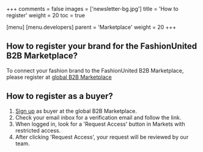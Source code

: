 +++
comments = false
images = ['newsletter-bg.jpg']
title = 'How to register'
weight = 20
toc = true

[menu]
  [menu.developers]
    parent = 'Marketplace'
    weight = 20
+++

## How to register your brand for the FashionUnited B2B Marketplace?

To connect your fashion brand to the FashionUnited B2B Marketplace, please
register at
[global B2B Marketplace](https://fashionunited.com/marketplace/brands/)

## How to register as a buyer?

1. [Sign up](https://fashionunited.com/marketplace/buyers/) as buyer at the
   global B2B Marketplace.
2. Check your email inbox for a verification email and follow the link.
3. When logged in, look for a 'Request Access' button in Markets with restricted
   access.
4. After clicking 'Request Access', your request will be reviewed by our team.
